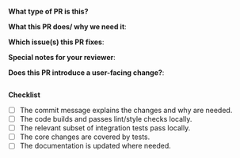 **What type of PR is this?**
<!-- Bug, Chore, Documentation, Feature -->

**What this PR does/ why we need it**:
<!-- Explain, without going into the details, what this PR does, and what problem it solves. -->

**Which issue(s) this PR fixes**:
<!-- Add a link to the JIRA issue. Otherwise, put "no issue." -->

**Special notes for your reviewer**:

**Does this PR introduce a user-facing change?**:
<!--
If no, just write "NONE" in the release-note block below.
If yes, a release note is required:
Enter your extended release note in the block below. If the PR requires additional action from users switching to the new release, include the string "action required".
-->
```release-note

```

**Checklist**

* [ ] The commit message explains the changes and why are needed.
* [ ] The code builds and passes lint/style checks locally.
* [ ] The relevant subset of integration tests pass locally.
* [ ] The core changes are covered by tests.
* [ ] The documentation is updated where needed.
